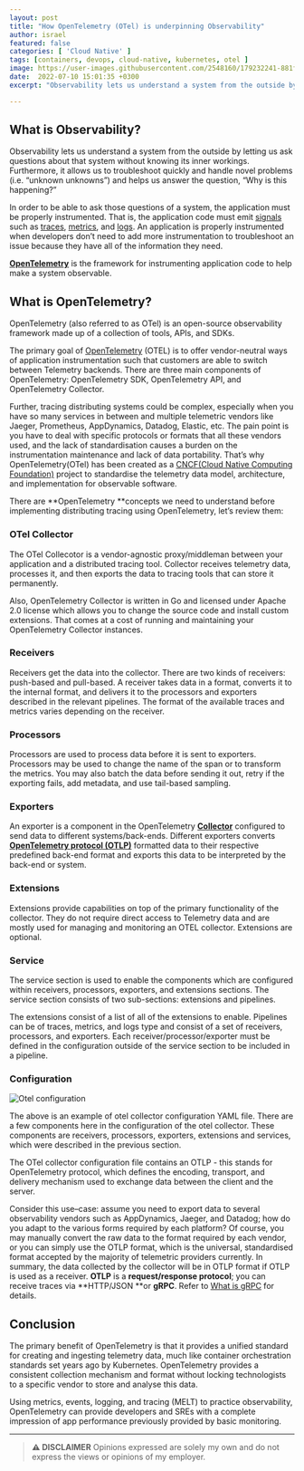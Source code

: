 ```yaml
---
layout: post
title: "How OpenTelemetry (OTel) is underpinning Observability"
author: israel
featured: false
categories: [ 'Cloud Native' ]
tags: [containers, devops, cloud-native, kubernetes, otel ]
image: https://user-images.githubusercontent.com/2548160/179232241-881feaaa-133a-45b8-9161-74524bc98c7a.png
date:  2022-07-10 15:01:35 +0300
excerpt: "Observability lets us understand a system from the outside by letting us ask questions about that system without knowing its inner workings. OTel creates a unified standard for olly."

---
```


## What is Observability?

Observability lets us understand a system from the outside by letting us ask questions about that system without knowing its inner workings. Furthermore, it allows us to troubleshoot quickly and handle novel problems (i.e. “unknown unknowns”) and helps us answer the question, “Why is this happening?”

In order to be able to ask those questions of a system, the application must be properly instrumented. That is, the application code must emit [signals](https://opentelemetry.io/docs/concepts/signals/) such as [traces](https://opentelemetry.io/docs/concepts/observability-primer/#distributed-traces), [metrics](https://opentelemetry.io/docs/concepts/observability-primer/#reliability--metrics), and [logs](https://opentelemetry.io/docs/concepts/observability-primer/#logs). An application is properly instrumented when developers don’t need to add more instrumentation to troubleshoot an issue because they have all of the information they need.

**[OpenTelemetry](https://opentelemetry.io/docs/concepts/what-is-opentelemetry)** is the framework for instrumenting application code to help make a system observable.


## What is OpenTelemetry?

OpenTelemetry (also referred to as OTel) is an open-source observability framework made up of a collection of tools, APIs, and SDKs.

The primary goal of [OpenTelemetry](https://www.logicmonitor.com/blog/introduction-to-opentelemetry) (OTEL) is to offer vendor-neutral ways of application instrumentation such that customers are able to switch between Telemetry backends. There are three main components of OpenTelemetry: OpenTelemetry SDK, OpenTelemetry API, and OpenTelemetry Collector. 

Further, tracing distributing systems could be complex, especially when you have so many services in between and multiple telemetric vendors like Jaeger, Prometheus, AppDynamics, Datadog, Elastic,  etc. The pain point is you have to deal with specific protocols or formats that all these vendors used, and the lack of standardisation causes a burden on the instrumentation maintenance and lack of data portability. That’s why OpenTelemetry(OTel) has been created as a [CNCF(Cloud Native Computing Foundation)](https://www.cncf.io/) project to standardise the telemetry data model, architecture, and implementation for observable software. 

There are **OpenTelemetry **concepts we need to understand before implementing distributing tracing using OpenTelemetry, let’s review them: 


### OTel Collector

The OTel Collecotor is a vendor-agnostic proxy/middleman between your application and a distributed tracing tool.  Collector receives telemetry data, processes it, and then exports the data to tracing tools that can store it permanently.

Also, OpenTelemetry Collector is written in Go and licensed under Apache 2.0 license which allows you to change the source code and install custom extensions. That comes at a cost of running and maintaining your OpenTelemetry Collector instances.


### Receivers

Receivers get the data into the collector. There are two kinds of receivers: push-based and pull-based. A receiver takes data in a format, converts it to the internal format, and delivers it to the processors and exporters described in the relevant pipelines. The format of the available traces and metrics varies depending on the receiver.


### Processors

Processors are used to process data before it is sent to exporters. Processors may be used to change the name of the span or to transform the metrics. You may also batch the data before sending it out, retry if the exporting fails, add metadata, and use tail-based sampling.


### Exporters

An exporter is a component in the OpenTelemetry **[Collector](https://github.com/open-telemetry/opentelemetry-collector)** configured to send data to different systems/back-ends. Different exporters converts **[OpenTelemetry protocol (OTLP)](https://github.com/open-telemetry/opentelemetry-specification/blob/master/specification/protocol/otlp.md)** formatted data to their respective predefined back-end format and exports this data to be interpreted by the back-end or system.


### Extensions

Extensions provide capabilities on top of the primary functionality of the collector. They do not require direct access to Telemetry data and are mostly used for managing and monitoring an OTEL collector. Extensions are optional.


### Service

The service section is used to enable the components which are configured within receivers, processors, exporters, and extensions sections. The service section consists of two sub-sections: extensions and pipelines.

The extensions consist of a list of all of the extensions to enable. Pipelines can be of traces, metrics, and logs type and consist of a set of receivers, processors, and exporters. Each receiver/processor/exporter must be defined in the configuration outside of the service section to be included in a pipeline.


### Configuration  


<p class="aligncenter">
<img class="lazyimg" alt="Otel configuration" src="https://user-images.githubusercontent.com/2548160/179223346-f52cf209-8b75-4aa9-8f5f-3fda705c4eb3.png"/> 
<br>
</p>

The above is an example of otel collector configuration YAML file. There are a few components here in the configuration of the otel collector. These components are receivers, processors, exporters, extensions and services, which were described in the previous section. 

The OTel collector configuration file contains an  OTLP - this stands for OpenTelemetry protocol, which defines the encoding, transport, and delivery mechanism used to exchange data between the client and the server. 

Consider this use–case: assume you need to export data to several observability vendors such as AppDynamics, Jaeger, and Datadog; how do you adapt to the various forms required by each platform? Of course, you may manually convert the raw data to the format required by each vendor, or you can simply use the OTLP format, which is the universal, standardised format accepted by the majority of telemetric providers currently. In summary, the data collected by the collector will be in OTLP format if OTLP is used as a receiver. **OTLP** is a **request/response protocol**; you can receive traces via **HTTP/JSON **or **gRPC**. Refer to [What is gRPC](https://grpc.io/) for details. 


## Conclusion 

The primary benefit of OpenTelemetry is that it provides a unified standard for creating and ingesting telemetry data, much like container orchestration standards set years ago by Kubernetes. OpenTelemetry provides a consistent collection mechanism and format without locking technologists to a specific vendor to store and analyse this data.

Using metrics, events, logging, and tracing (MELT) to practice observability, OpenTelemetry can provide developers and SREs with a complete impression of app performance previously provided by basic monitoring. 


-------
>  **⚠ DISCLAIMER**
> Opinions expressed are solely my own and do not express the views or opinions of my employer.